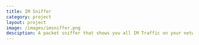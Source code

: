 ```yaml
---
title: IM Sniffer
category: project
layout: project
image: /images/imsniffer.png
desciption: A packet sniffer that shows you all IM Traffic on your network
---
```

